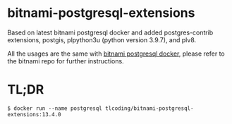 # bitnami-postgresql-extensions

Based on latest bitnami postgresql docker and added postgres-contrib extensions, postgis, plpython3u (python version 3.9.7), and plv8.

All the usages are the same with [bitnami postgresql docker](https://github.com/bitnami/bitnami-docker-postgresql), please refer to the bitnami repo for further instructions.

# TL;DR

```console
$ docker run --name postgresql tlcoding/bitnami-postgresql-extensions:13.4.0
```
